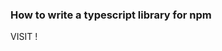 ### How to write a typescript library for npm ###

VISIT [](how-to-write-a-typescript-library.com) !
